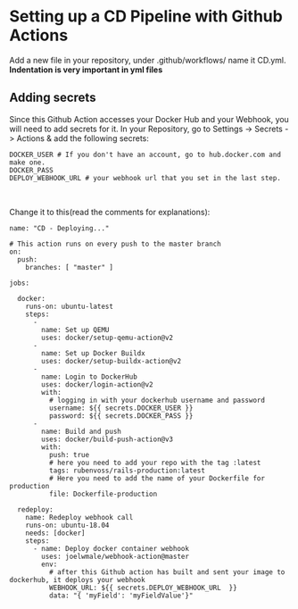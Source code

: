 # Setting up a CD Pipeline with Github Actions
Add a new file in your repository, under .github/workflows/ name it CD.yml. **Indentation is very important in yml files**
<br>

## Adding secrets
Since this Github Action accesses your Docker Hub and your Webhook, you will need to add secrets for it. In your Repository, go to Settings -> Secrets -> Actions & add the following secrets:
```
DOCKER_USER # If you don't have an account, go to hub.docker.com and make one.
DOCKER_PASS
DEPLOY_WEBHOOK_URL # your webhook url that you set in the last step.
```

<br>

Change it to this(read the comments for explanations):
```
name: "CD - Deploying..."

# This action runs on every push to the master branch
on:
  push:
    branches: [ "master" ]

jobs:

  docker:
    runs-on: ubuntu-latest
    steps:
      -
        name: Set up QEMU
        uses: docker/setup-qemu-action@v2
      -
        name: Set up Docker Buildx
        uses: docker/setup-buildx-action@v2
      -
        name: Login to DockerHub
        uses: docker/login-action@v2
        with:
          # logging in with your dockerhub username and password
          username: ${{ secrets.DOCKER_USER }}
          password: ${{ secrets.DOCKER_PASS }}
      -
        name: Build and push
        uses: docker/build-push-action@v3
        with:
          push: true
          # here you need to add your repo with the tag :latest
          tags: rubenvoss/rails-production:latest
          # Here you need to add the name of your Dockerfile for production
          file: Dockerfile-production

  redeploy:
    name: Redeploy webhook call
    runs-on: ubuntu-18.04
    needs: [docker]
    steps:
      - name: Deploy docker container webhook
        uses: joelwmale/webhook-action@master
        env:
          # after this Github action has built and sent your image to dockerhub, it deploys your webhook
          WEBHOOK_URL: ${{ secrets.DEPLOY_WEBHOOK_URL  }}
          data: "{ 'myField': 'myFieldValue'}"
```
<br>
